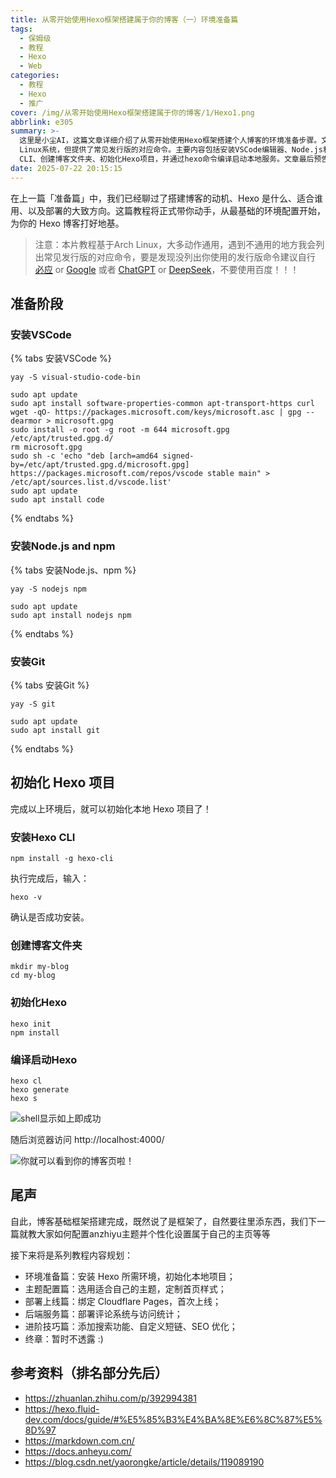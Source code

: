```yaml
---
title: 从零开始使用Hexo框架搭建属于你的博客（一）环境准备篇
tags:
  - 保姆级
  - 教程
  - Hexo
  - Web
categories:
  - 教程
  - Hexo
  - 推广
cover: /img/从零开始使用Hexo框架搭建属于你的博客/1/Hexo1.png
abbrlink: e305
summary: >-
  这里是小尘AI，这篇文章详细介绍了从零开始使用Hexo框架搭建个人博客的环境准备步骤。文章基于Arch
  Linux系统，但提供了常见发行版的对应命令。主要内容包括安装VSCode编辑器、Node.js和npm运行环境、Git版本控制工具，以及初始化Hexo项目的完整流程。教程详细展示了如何安装Hexo
  CLI、创建博客文件夹、初始化Hexo项目，并通过hexo命令编译启动本地服务。文章最后预告了后续系列教程的内容规划，包括主题配置、部署上线、后端服务等进阶内容，为读者提供了完整的Hexo博客搭建路线图。
date: 2025-07-22 20:15:15
---
```


在上一篇「准备篇」中，我们已经聊过了搭建博客的动机、Hexo 是什么、适合谁用、以及部署的大致方向。这篇教程将正式带你动手，从最基础的环境配置开始，为你的 Hexo 博客打好地基。

> 注意：本片教程基于Arch Linux，大多动作通用，遇到不通用的地方我会列出常见发行版的对应命令，要是发现没列出你使用的发行版命令建议自行 [必应](https://www.bing.com/) or [Google](https://www.google.com/) 或者 [ChatGPT](https://chatgpt.com/) or [DeepSeek](https://deepseek.com/)，不要使用百度！！！

## 准备阶段

### 安装VSCode

{% tabs 安装VSCode %}

<!-- tab Arch -->

```shell
yay -S visual-studio-code-bin
```

<!-- endtab -->

<!-- tab Ubuntu/Debian -->

```shell
sudo apt update
sudo apt install software-properties-common apt-transport-https curl
wget -qO- https://packages.microsoft.com/keys/microsoft.asc | gpg --dearmor > microsoft.gpg
sudo install -o root -g root -m 644 microsoft.gpg /etc/apt/trusted.gpg.d/
rm microsoft.gpg
sudo sh -c 'echo "deb [arch=amd64 signed-by=/etc/apt/trusted.gpg.d/microsoft.gpg] https://packages.microsoft.com/repos/vscode stable main" > /etc/apt/sources.list.d/vscode.list'
sudo apt update
sudo apt install code
```

<!-- endtab -->

{% endtabs %}

### 安装Node.js and npm

{% tabs 安装Node.js、npm %}

<!-- tab Arch -->

```shell
yay -S nodejs npm
```

<!-- endtab -->

<!-- tab Ubuntu/Debian -->

```shell
sudo apt update
sudo apt install nodejs npm
```

<!-- endtab -->

{% endtabs %}

### 安装Git

{% tabs 安装Git %}

<!-- tab Arch -->

```shell
yay -S git
```

<!-- endtab -->

<!-- tab Ubuntu/Debian -->

```shell
sudo apt update
sudo apt install git
```

<!-- endtab -->

{% endtabs %}

## 初始化 Hexo 项目

完成以上环境后，就可以初始化本地 Hexo 项目了！

### 安装Hexo CLI

```shell
npm install -g hexo-cli
```

执行完成后，输入：
```shell
hexo -v
```
确认是否成功安装。

### 创建博客文件夹
```shell
mkdir my-blog
cd my-blog
```

### 初始化Hexo
```shell
hexo init
npm install
```

### 编译启动Hexo
```shell
hexo cl
hexo generate
hexo s
```

![shell显示如上即成功](/img/从零开始使用Hexo框架搭建属于你的博客/1/jietu/localhost4000.png)

随后浏览器访问 http://localhost:4000/

![你就可以看到你的博客页啦！](/img/从零开始使用Hexo框架搭建属于你的博客/1/jietu/localhost4000web.png)

## 尾声

自此，博客基础框架搭建完成，既然说了是框架了，自然要往里添东西，我们下一篇就教大家如何配置anzhiyu主题并个性化设置属于自己的主页等等

接下来将是系列教程内容规划：

- 环境准备篇：安装 Hexo 所需环境，初始化本地项目；
- 主题配置篇：选用适合自己的主题，定制首页样式；
- 部署上线篇：绑定 Cloudflare Pages，首次上线；
- 后端服务篇：部署评论系统与访问统计；
- 进阶技巧篇：添加搜索功能、自定义短链、SEO 优化；
- 终章：暂时不透露 :)










## 参考资料（排名部分先后）
- https://zhuanlan.zhihu.com/p/392994381
- https://hexo.fluid-dev.com/docs/guide/#%E5%85%B3%E4%BA%8E%E6%8C%87%E5%8D%97
- https://markdown.com.cn/
- https://docs.anheyu.com/
- https://blog.csdn.net/yaorongke/article/details/119089190